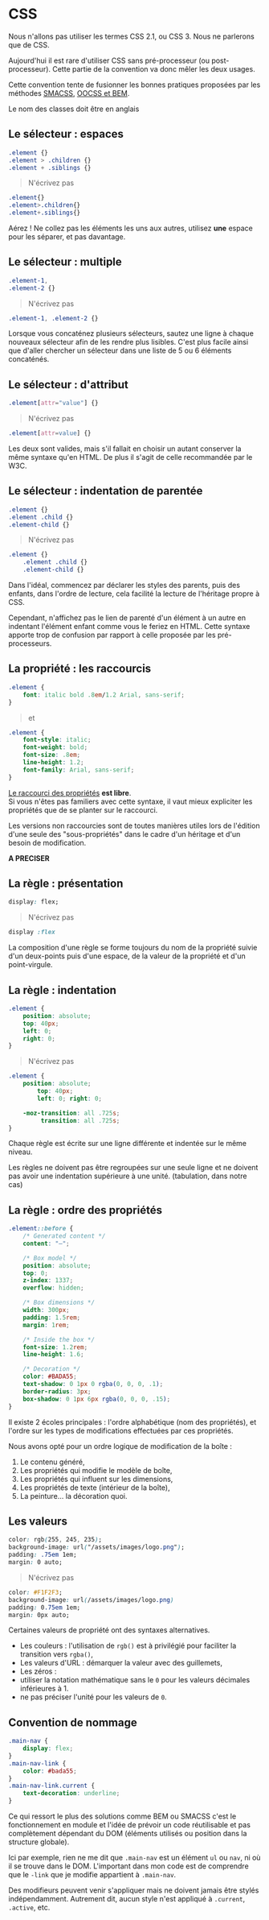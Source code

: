 # CSS

Nous n'allons pas utiliser les termes CSS 2.1, ou CSS 3. Nous ne parlerons que de CSS.

Aujourd'hui il est rare d'utiliser CSS sans pré-processeur (ou post-processeur). Cette partie de la convention va donc mêler les deux usages.

Cette convention tente de fusionner les bonnes pratiques proposées par les méthodes [SMACSS](https://www.creativejuiz.fr/blog/css-css3/smacss-en-francais-organiser-css-efficacement), [OOCSS et BEM](http://www.alsacreations.com/article/lire/1641-bonnes-pratiques-en-css-bem-et-oocss.html).

<aside class="notice">Le nom des classes doit être en anglais</aside>

## Le sélecteur : espaces

```css
.element {}
.element > .children {}
.element + .siblings {}
```

> N'écrivez pas

```css
.element{}
.element>.children{}
.element+.siblings{}
```

Aérez ! Ne collez pas les éléments les uns aux autres, utilisez **une** espace pour les séparer, et pas davantage.



## Le sélecteur : multiple

```css
.element-1,
.element-2 {}
```

> N'écrivez pas

```css
.element-1, .element-2 {}
```

Lorsque vous concaténez plusieurs sélecteurs, sautez une ligne à chaque nouveaux sélecteur afin de les rendre plus lisibles. C'est plus facile ainsi que d'aller chercher un sélecteur dans une liste de 5 ou 6 éléments concaténés.



## Le sélecteur : d'attribut

```css
.element[attr="value"] {}
```

> N'écrivez pas

```css
.element[attr=value] {}
```

Les deux sont valides, mais s'il fallait en choisir un autant conserver la même syntaxe qu'en HTML. De plus il s'agit de celle recommandée par le W3C.



## Le sélecteur : indentation de parentée

```css
.element {}
.element .child {}
.element-child {}
```

> N'écrivez pas

```css
.element {}
	.element .child {}
	.element-child {}
```

Dans l'idéal, commencez par déclarer les styles des parents, puis des enfants, dans l'ordre de lecture, cela facilité la lecture de l'héritage propre à CSS.

Cependant, n'affichez pas le lien de parenté d'un élément à un autre en indentant l'élément enfant comme vous le feriez en HTML. Cette syntaxe apporte trop de confusion par rapport à celle proposée par les pré-processeurs.



## La propriété : les raccourcis

```css
.element {
	font: italic bold .8em/1.2 Arial, sans-serif;
}
```

> et 

```css
.element {
	font-style: italic;
	font-weight: bold;
	font-size: .8em;
	line-height: 1.2;
	font-family: Arial, sans-serif;
}
```

[Le raccourci des propriétés](https://developer.mozilla.org/fr/docs/Web/CSS/Propri%C3%A9t%C3%A9s_raccourcies) **est libre**.<br>
Si vous n'êtes pas familiers avec cette syntaxe, il vaut mieux expliciter les propriétés que de se planter sur le raccourci.

Les versions non raccourcies sont de toutes manières utiles lors de l'édition d'une seule des "sous-propriétés" dans le cadre d'un héritage et d'un besoin de modification.

__A PRECISER__


## La règle : présentation

```css
display: flex;
```

> N'écrivez pas

```css
display :flex
```

La composition d'une règle se forme toujours du nom de la propriété suivie d'un deux-points puis d'une espace, de la valeur de la propriété et d'un point-virgule.



## La règle : indentation

```css
.element {
	position: absolute;
	top: 40px;
	left: 0;
	right: 0;
}
```

> N'écrivez pas

```css
.element {
	position: absolute;
		top: 40px;
		left: 0; right: 0;

	-moz-transition: all .725s;
		 transition: all .725s;
}
```

Chaque règle est écrite sur une ligne différente et indentée sur le même niveau.

Les règles ne doivent pas être regroupées sur une seule ligne et ne doivent pas avoir une indentation supérieure à une unité. (tabulation, dans notre cas)



## La règle : ordre des propriétés

```css
.element::before {
	/* Generated content */
	content: "—";

	/* Box model */
	position: absolute;
	top: 0;
	z-index: 1337;
	overflow: hidden;

	/* Box dimensions */
	width: 300px;
	padding: 1.5rem;
	margin: 1rem;

	/* Inside the box */
	font-size: 1.2rem;
	line-height: 1.6;

	/* Decoration */
	color: #BADA55;
	text-shadow: 0 1px 0 rgba(0, 0, 0, .1);
	border-radius: 3px;
	box-shadow: 0 1px 6px rgba(0, 0, 0, .15);
}
```

Il existe 2 écoles principales : l'ordre alphabétique (nom des propriétés), et l'ordre sur les types de modifications effectuées par ces propriétés.

Nous avons opté pour un ordre logique de modification de la boîte :

1. Le contenu généré,
1. Les propriétés qui modifie le modèle de boîte,
1. Les propriétés qui influent sur les dimensions,
1. Les propriétés de texte (intérieur de la boîte),
1. La peinture… la décoration quoi.



## Les valeurs

```css
color: rgb(255, 245, 235);
background-image: url("/assets/images/logo.png");
padding: .75em 1em;
margin: 0 auto;
```

> N'écrivez pas

```css
color: #F1F2F3;
background-image: url(/assets/images/logo.png)
padding: 0.75em 1em;
margin: 0px auto;
```

Certaines valeurs de propriété ont des syntaxes alternatives.

* Les couleurs : l'utilisation de `rgb()` est à privilégié pour faciliter la transition vers `rgba()`,
* Les valeurs d'URL : démarquer la valeur avec des guillemets,
* Les zéros : 
 * utiliser la notation mathématique sans le `0` pour les valeurs décimales inférieures à 1.
 * ne pas préciser l'unité pour les valeurs de `0`.



## Convention de nommage

```css
.main-nav {
	display: flex;
}
.main-nav-link {
	color: #bada55;
}
.main-nav-link.current {
	text-decoration: underline;
}
```

Ce qui ressort le plus des solutions comme BEM ou SMACSS c'est le fonctionnement en module et l'idée de prévoir un code réutilisable et pas complètement dépendant du DOM (éléments utilisés ou position dans la structure globale).

Ici par exemple, rien ne me dit que `.main-nav` est un élément `ul` ou `nav`, ni où il se trouve dans le DOM. L'important dans mon code est de comprendre que le `-link` que je modifie appartient à `.main-nav`.

Des modifieurs peuvent venir s'appliquer mais ne doivent jamais être stylés indépendamment. Autrement dit, aucun style n'est appliqué à `.current`, `.active`, etc.

